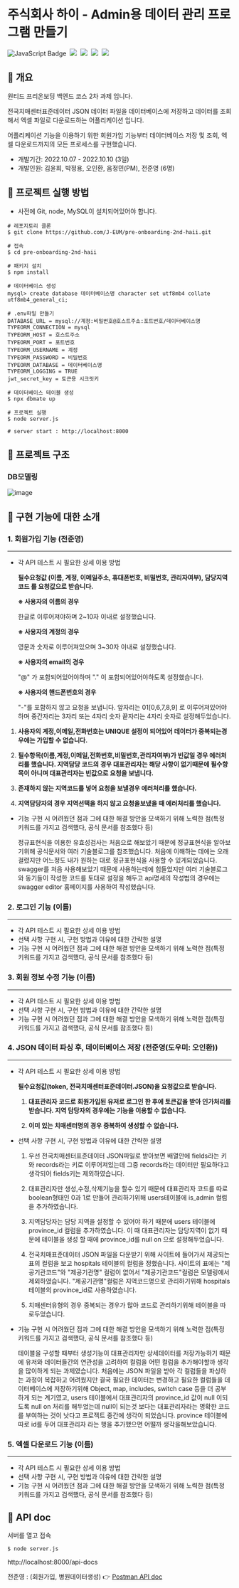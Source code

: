 # 주식회사 하이 - Admin용 데이터 관리 프로그램 만들기
![JavaScript Badge](https://img.shields.io/badge/Javascript-F7DF1E?style=for-the-badge&logo=Javascript&logoColor=white)&nbsp;
<img src="https://img.shields.io/badge/Node.js-339933?style=for-the-badge&logo=Node.js&logoColor=white"/>&nbsp;
<img src="https://img.shields.io/badge/Express-000000?style=for-the-badge&logo=Express&logoColor=white"/>&nbsp;
<img src="https://img.shields.io/badge/MySQL-4479A1?style=for-the-badge&logo=MySQL&logoColor=white"/>&nbsp;
<img src="https://img.shields.io/badge/Swagger-85EA2D?style=for-the-badge&logo=Swagger&logoColor=white"/>&nbsp;
## 🏥 개요
원티드 프리온보딩 백엔드 코스 2차 과제 입니다. 

전국치매센터표준데이터 JSON 데이터 파일을 데이터베이스에 저장하고
데이터를 조회해서 엑셀 파일로 다운로드하는 어플리케이션 입니다.

어플리케이션 기능을 이용하기 위한 회원가입 기능부터 데이터베이스 저장 및 조회, 엑셀 다운로드까지의 모든 프로세스를 구현했습니다.

- 개발기간: 2022.10.07 - 2022.10.10 (3일)
- 개발인원: 김윤희, 박정용, 오인환, 음정민(PM), 전준영 (6명)



## 🏥 프로젝트 실행 방법

- 사전에 Git, node, MySQL이 설치되어있어야 합니다.

```shell
# 레포지토리 클론
$ git clone https://github.com/J-EUM/pre-onboarding-2nd-haii.git

# 접속
$ cd pre-onboarding-2nd-haii

# 패키지 설치
$ npm install

# 데이터베이스 생성
mysql> create database 데이터베이스명 character set utf8mb4 collate utf8mb4_general_ci; 

# .env파일 만들기
DATABASE_URL = mysql://계정:비밀번호@호스트주소:포트번호/데이터베이스명
TYPEORM_CONNECTION = mysql
TYPEORM_HOST = 호스트주소
TYPEORM_PORT = 포트번호
TYPEORM_USERNAME = 계정
TYPEORM_PASSWORD = 비밀번호
TYPEORM_DATABASE = 데이터베이스명
TYPEORM_LOGGING = TRUE
jwt_secret_key = 토큰용 시크릿키

# 데이터베이스 테이블 생성
$ npx dbmate up

# 프로젝트 실행
$ node server.js

# server start : http://localhost:8000
```


## 🏥 프로젝트 구조
### DB모델링

![image](https://user-images.githubusercontent.com/97498663/194755019-8853c093-1a1d-43a0-a4cf-3c5b404d0511.png)



## 🏥 구현 기능에 대한 소개

### 1. 회원가입 기능 (전준영)

---

- 각 API 테스트 시 필요한 상세 이용 방법

  **필수요청값 (이름, 계정, 이메일주소, 휴대폰번호, 비밀번호, 관리자여부), 담당지역코드 를 요청값으로 받습니다.**

  **※ 사용자의 이름의 경우**

  한글로 이루어져야하며 2~10자 이내로 설정했습니다.

   **※ 사용자의 계정의 경우**

  영문과 숫자로 이루어져있으며 3~30자 이내로 설정했습니다.

  **※ 사용자의 email의 경우**

  "@" 가 포함되어있어야하며 "." 이 포함되어있어야하도록 설정했습니다.

  **※ 사용자의 핸드폰번호의 경우**

  "-"를 포함하지 않고 요청을 보냅니다.
  앞자리는 01[0,6,7,8,9] 로 이루어져있어야하며 중간자리는 3자리 또는 4자리 숫자 끝자리는 4자리 숫자로 설정해두었습니다.

 1. **사용자의 계정,이메일,전화번호는 UNIQUE 설정이 되어있어 데이터가 중복되는경우에는 가입할 수 없습니다.**

 2. **필수항목(이름,계정,이메일,전화번호,비밀번호,관리자여부)가 빈값일 경우 에러처리를 했습니다.
  지역담당 코드의 경우 대표관리자는 해당 사항이 없기때문에 필수항목이 아니며 대표관리자는 빈값으로 요청을 보냅니다.**
  
 3. **존재하지 않는 지역코드를 넣어 요청을 보낼경우 에러처리를 했습니다.**

 4. **지역담당자의 경우 지역선택을 하지 않고 요청을보냈을 때 에러처리를 했습니다.**

- 기능 구현 시 어려웠던 점과 그에 대한 해결 방안을 모색하기 위해 노력한
  점(특정 키워드를 가지고 검색했다, 공식 문서를 참조했다 등)

  정규표현식을 이용한 유효성검사는 처음으로 해보았기 때문에 정규표현식을 알아보기위해 공식문서와 여러 기술블로그를 참조했습니다.
  처음에 이해하는 데에는 오래걸렸지만 어느정도 내가 원하는 대로 정규표현식을 사용할 수 있게되었습니다.
  swagger를 처음 사용해보았기 때문에 사용하는데에 힘들었지만 여러 기술블로그와 동기들이 작성한 코드를 토대로 설정을 해두고
  api명세의 작성법의 경우에는 swagger editor 홈페이지를 사용하여 작성했습니다.

### 2. 로그인 기능 (이름)

---


- 각 API 테스트 시 필요한 상세 이용 방법
- 선택 사항 구현 시, 구현 방법과 이유에 대한 간략한 설명
- 기능 구현 시 어려웠던 점과 그에 대한 해결 방안을 모색하기 위해 노력한
점(특정 키워드를 가지고 검색했다, 공식 문서를 참조했다 등)

### 3. 회원 정보 수정 기능 (이름)

---

- 각 API 테스트 시 필요한 상세 이용 방법
- 선택 사항 구현 시, 구현 방법과 이유에 대한 간략한 설명
- 기능 구현 시 어려웠던 점과 그에 대한 해결 방안을 모색하기 위해 노력한
점(특정 키워드를 가지고 검색했다, 공식 문서를 참조했다 등)

### 4. JSON 데이터 파싱 후, 데이터베이스 저장 (전준영(도우미: 오인환))

---

- 각 API 테스트 시 필요한 상세 이용 방법

  **필수요청값(token, 전국치매센터표준데이터.JSON)을 요청값으로 받습니다.**
  
  1. **대표관리자 코드로 회원가입된 유저로 로그인 한 후에 토큰값을 받아 인가처리를 받습니다. 지역 담당자의 경우에는 기능을 이용할 수 없습니다.**
  
  2. **이미 있는 치매센터명의 경우 중복하여 생성할 수 없습니다.**
  
- 선택 사항 구현 시, 구현 방법과 이유에 대한 간략한 설명
  
  1. 우선 전국치매센터표준데이터 JSON파일로 받아보면 배열안에 fields라는 키와 records라는 키로 이루어져있는데 그중 records라는 데이터만 필요하다고 생각되어 fields키는 제외하였습니다.
  
  2. 대표관리자만 생성,수정,삭제기능을 할수 있기 때문에 대표관리자 코드를 따로 boolean형태인 0과 1로 만들어 관리하기위해 users테이블에 is_admin 컬럼을 추가하였습니다.
  
  3. 지역담당자는 담당 지역을 설정할 수 있어야 하기 때문에 users 테이블에 province_id 컬럼을 추가하였습니다.
     이 때 대표관리자는 담당지역이 없기 때문에 테이블을 생성 할 때에 province_id를 null on 으로 설정해두었습니다.
  
  4. 전국치매표준데이터 JSON 파일을 다운받기 위해 사이트에 들어가서 제공되는 표의 컬럼을 보고 hospitals 테이블의 컬럼을 정했습니다. 
  사이트의 표에는 "제공기관코드"와 "제공기관명" 컬럼이 없어서 "제공기관코드"컬럼은 모델링에서 제외하였습니다.
  "제공기관명"컬럼은 지역코드명으로 관리하기위해 hospitals 테이블의 province_id로 사용하였습니다.
  
  5. 치매센터유형의 경우 중복되는 경우가 많아 코드로 관리하기위해 테이블을 따로두었습니다.

- 기능 구현 시 어려웠던 점과 그에 대한 해결 방안을 모색하기 위해 노력한
점(특정 키워드를 가지고 검색했다, 공식 문서를 참조했다 등)
  
  테이블을 구성할 때부터 생성기능이 대표관리자만 상세데이터를 저장가능하기 때문에 유저와 데이터들간의 연관성을 고려하여 컬럼을 어떤 컬럼을 추가해야할까 생각을 많이하게 되는 과제였습니다. 처음에는 JSON 파일을 받아 각 컬럼들을 파싱하는 과정이 복잡하고 어려웠지만 결국 필요한 데이터는 변경하고 필요한 컬럼들을 데이터베이스에 저장하기위해 Object, map, includes, switch case 등을 더 공부하게 되는 계기였고, users 테이블에서 대표관리자의 province_id 값이 null 이되도록 null on 처리를 해두었는데 null이 되는것 보다는 대표관리자라는 명확한 코드를 부여하는 것이 낫다고 프로젝트 중간에 생각이 되었습니다. province 테이블에 따로 id를 두어 대표관리자 라는 행을 추가했으면 어떨까 생각을해보았습니다.


### 5. 엑셀 다운로드 기능 (이름)

---

- 각 API 테스트 시 필요한 상세 이용 방법
- 선택 사항 구현 시, 구현 방법과 이유에 대한 간략한 설명
- 기능 구현 시 어려웠던 점과 그에 대한 해결 방안을 모색하기 위해 노력한
점(특정 키워드를 가지고 검색했다, 공식 문서를 참조했다 등)

## 🏥 API doc

서버를 열고 접속
```shell
$ node server.js
```
http://localhost:8000/api-docs

전준영 : (회원가입, 병원데이터생성) 👉 [Postman API doc](https://documenter.getpostman.com/view/22723440/2s83ziMP8u)
